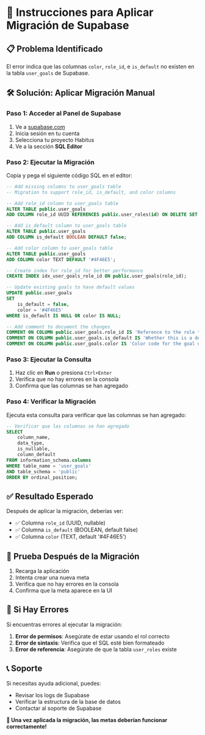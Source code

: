 # 🔧 Instrucciones para Aplicar Migración de Supabase

## 📋 **Problema Identificado**
El error indica que las columnas `color`, `role_id`, e `is_default` no existen en la tabla `user_goals` de Supabase.

## 🛠️ **Solución: Aplicar Migración Manual**

### **Paso 1: Acceder al Panel de Supabase**
1. Ve a [supabase.com](https://supabase.com)
2. Inicia sesión en tu cuenta
3. Selecciona tu proyecto Habitus
4. Ve a la sección **SQL Editor**

### **Paso 2: Ejecutar la Migración**
Copia y pega el siguiente código SQL en el editor:

```sql
-- Add missing columns to user_goals table
-- Migration to support role_id, is_default, and color columns

-- Add role_id column to user_goals table
ALTER TABLE public.user_goals 
ADD COLUMN role_id UUID REFERENCES public.user_roles(id) ON DELETE SET NULL;

-- Add is_default column to user_goals table
ALTER TABLE public.user_goals 
ADD COLUMN is_default BOOLEAN DEFAULT false;

-- Add color column to user_goals table
ALTER TABLE public.user_goals 
ADD COLUMN color TEXT DEFAULT '#4F46E5';

-- Create index for role_id for better performance
CREATE INDEX idx_user_goals_role_id ON public.user_goals(role_id);

-- Update existing goals to have default values
UPDATE public.user_goals 
SET 
    is_default = false,
    color = '#4F46E5'
WHERE is_default IS NULL OR color IS NULL;

-- Add comment to document the changes
COMMENT ON COLUMN public.user_goals.role_id IS 'Reference to the role this goal belongs to';
COMMENT ON COLUMN public.user_goals.is_default IS 'Whether this is a default goal for the role';
COMMENT ON COLUMN public.user_goals.color IS 'Color code for the goal display';
```

### **Paso 3: Ejecutar la Consulta**
1. Haz clic en **Run** o presiona `Ctrl+Enter`
2. Verifica que no hay errores en la consola
3. Confirma que las columnas se han agregado

### **Paso 4: Verificar la Migración**
Ejecuta esta consulta para verificar que las columnas se han agregado:

```sql
-- Verificar que las columnas se han agregado
SELECT 
    column_name, 
    data_type, 
    is_nullable, 
    column_default
FROM information_schema.columns 
WHERE table_name = 'user_goals' 
AND table_schema = 'public'
ORDER BY ordinal_position;
```

## ✅ **Resultado Esperado**
Después de aplicar la migración, deberías ver:
- ✅ Columna `role_id` (UUID, nullable)
- ✅ Columna `is_default` (BOOLEAN, default false)
- ✅ Columna `color` (TEXT, default '#4F46E5')

## 🧪 **Prueba Después de la Migración**
1. Recarga la aplicación
2. Intenta crear una nueva meta
3. Verifica que no hay errores en la consola
4. Confirma que la meta aparece en la UI

## 🚨 **Si Hay Errores**
Si encuentras errores al ejecutar la migración:

1. **Error de permisos**: Asegúrate de estar usando el rol correcto
2. **Error de sintaxis**: Verifica que el SQL esté bien formateado
3. **Error de referencia**: Asegúrate de que la tabla `user_roles` existe

## 📞 **Soporte**
Si necesitas ayuda adicional, puedes:
- Revisar los logs de Supabase
- Verificar la estructura de la base de datos
- Contactar al soporte de Supabase

**🎉 Una vez aplicada la migración, las metas deberían funcionar correctamente!**
